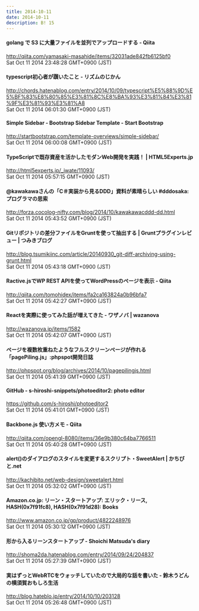 ```yaml
---
title: 2014-10-11
date: 2014-10-11
description: B! 15
---
```


#### golang で S3 に大量ファイルを並列でアップロードする - Qiita
http://qiita.com/yamasaki-masahide/items/32031ade842fb6125bf0<br>
Sat Oct 11 2014 23:48:28 GMT+0900 (JST)<br>


#### typescript初心者が躓いたこと - リズムのじかん
http://chords.hatenablog.com/entry/2014/10/09/typescript%E5%88%9D%E5%BF%83%E8%80%85%E3%81%8C%E8%BA%93%E3%81%84%E3%81%9F%E3%81%93%E3%81%A8<br>
Sat Oct 11 2014 06:01:30 GMT+0900 (JST)<br>


####           Simple Sidebar - Bootstrap Sidebar Template      - Start Bootstrap      
http://startbootstrap.com/template-overviews/simple-sidebar/<br>
Sat Oct 11 2014 06:00:08 GMT+0900 (JST)<br>


#### TypeScriptで既存資産を活かしたモダンWeb開発を実践！ | HTML5Experts.jp
http://html5experts.jp/_iwate/11093/<br>
Sat Oct 11 2014 05:57:15 GMT+0900 (JST)<br>


#### @kawakawaさんの「C＃実装から見るDDD」資料が素晴らしい #dddosaka: プログラマの思索
http://forza.cocolog-nifty.com/blog/2014/10/kawakawacddd-dd.html<br>
Sat Oct 11 2014 05:43:52 GMT+0900 (JST)<br>


#### Gitリポジトリの差分ファイルをGruntを使って抽出する | Gruntプラグインレビュー | つみきブログ
http://blog.tsumikiinc.com/article/20140930_git-diff-archiving-using-grunt.html<br>
Sat Oct 11 2014 05:43:18 GMT+0900 (JST)<br>


#### Ractive.jsでWP REST APIを使ってWordPressのページを表示 - Qiita
http://qiita.com/tomohidex/items/fa2ca163824a0b96bfa7<br>
Sat Oct 11 2014 05:42:27 GMT+0900 (JST)<br>


#### Reactを実際に使ってみた話が増えてきた - ワザノバ | wazanova
http://wazanova.jp/items/1582<br>
Sat Oct 11 2014 05:42:07 GMT+0900 (JST)<br>


#### ページを複数枚重ねたようなフルスクリーンページが作れる「pagePiling.js」:phpspot開発日誌
http://phpspot.org/blog/archives/2014/10/pagepilingjs.html<br>
Sat Oct 11 2014 05:41:39 GMT+0900 (JST)<br>


#### GitHub - s-hiroshi-snippets/photoeditor2: photo editor
https://github.com/s-hiroshi/photoeditor2<br>
Sat Oct 11 2014 05:41:01 GMT+0900 (JST)<br>


#### Backbone.js 使い方メモ - Qiita
http://qiita.com/opengl-8080/items/36e9b380c64ba7766511<br>
Sat Oct 11 2014 05:40:28 GMT+0900 (JST)<br>


#### alert()のダイアログのスタイルを変更するスクリプト・SweetAlert | かちびと.net
http://kachibito.net/web-design/sweetalert.html<br>
Sat Oct 11 2014 05:32:02 GMT+0900 (JST)<br>


#### Amazon.co.jp: リーン・スタートアップ: エリック・リース, HASH(0x7f91fc8), HASH(0x7f91d28): Books
http://www.amazon.co.jp/gp/product/4822248976<br>
Sat Oct 11 2014 05:30:12 GMT+0900 (JST)<br>


#### 形から入るリーンスタートアップ - Shoichi Matsuda's diary
http://shoma2da.hatenablog.com/entry/2014/09/24/204837<br>
Sat Oct 11 2014 05:27:39 GMT+0900 (JST)<br>


#### 実はずっとWebRTCをウォッチしていたので大局的な話を書いた - 鈴木うどんの横須賀おもしろ生活
http://blog.hateblo.jp/entry/2014/10/10/203128<br>
Sat Oct 11 2014 05:26:48 GMT+0900 (JST)<br>


